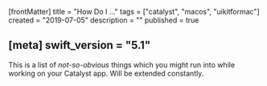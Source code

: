 [frontMatter]
title = "How Do I ..."
tags = ["catalyst", "macos", "uikitformac"]
created = "2019-07-05"
description = ""
published = true

[meta]
swift_version = "5.1"
---

This is a list of *not-so-obvious* things which you might run into while working on your Catalyst app. Will be extended constantly.
